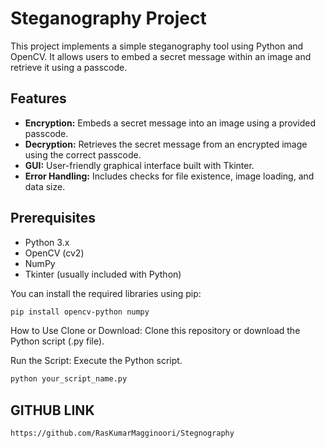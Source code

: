 # Steganography Project

This project implements a simple steganography tool using Python and OpenCV. It allows users to embed a secret message within an image and retrieve it using a passcode.

## Features

* **Encryption:** Embeds a secret message into an image using a provided passcode.
* **Decryption:** Retrieves the secret message from an encrypted image using the correct passcode.
* **GUI:** User-friendly graphical interface built with Tkinter.
* **Error Handling:** Includes checks for file existence, image loading, and data size.

## Prerequisites

* Python 3.x
* OpenCV (cv2)
* NumPy
* Tkinter (usually included with Python)

You can install the required libraries using pip:

```bash
pip install opencv-python numpy
```
How to Use
Clone or Download: Clone this repository or download the Python script (.py file).

Run the Script: Execute the Python script.

```Bash
python your_script_name.py
```
## GITHUB LINK 
```
https://github.com/RasKumarMagginoori/Stegnography

```
